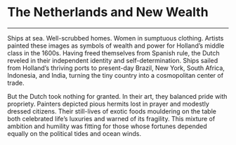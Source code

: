# The Netherlands and New Wealth<span class="Apple-converted-space"> </span>

****

Ships at sea. Well-scrubbed homes. Women in sumptuous clothing. Artists painted these images as symbols of wealth and power for Holland’s middle class in the 1600s. Having freed themselves from Spanish rule, the Dutch reveled in their independent identity and self-determination. Ships sailed from Holland’s thriving ports to present-day Brazil, New York, South Africa, Indonesia, and India, turning the tiny country into a cosmopolitan center of trade.

But the Dutch took nothing for granted. In their art, they balanced pride with propriety. Painters depicted pious hermits lost in prayer and modestly dressed citizens. Their still-lives of exotic foods mouldering on the table both celebrated life’s luxuries and warned of its fragility. This mixture of ambition and humility was fitting for those whose fortunes depended equally on the political tides and ocean winds.<span class="Apple-converted-space"> </span>
